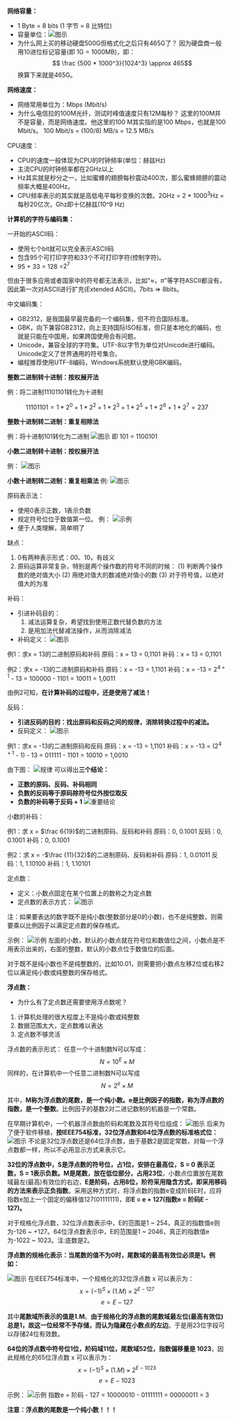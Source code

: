 

**网络容量：**

* 1 Byte = 8 bits (1 字节 = 8 比特位)
* 容量单位：![图示](https://img-blog.csdnimg.cn/20210317134451562.png)
* 为什么网上买的移动硬盘500G但格式化之后只有465G了？
    因为硬盘商一般用10进位标记容量(即 1G = 1000MB)，即：
    $$ \frac {500 * 1000^3}{1024^3} \approx 465$$
    换算下来就是465G。

**网络速度：**

* 网络常用单位为：Mbps (Mbit/s)
* 为什么电信拉的100M光纤，测试时峰值速度只有12M每秒？
    这里的100M并不是容量，而是网络速度。他这里的100 M其实指的是100 Mbps，也就是100 Mbit/s。
    100 Mbit/s = (100/8) MB/s = 12.5 MB/s

CPU速度：
* CPU的速度一般体现为CPU的时钟频率(单位：赫兹Hz)
* 主流CPU的时钟频率都在2GHz以上
* Hz其实就是秒分之一，比如蜜蜂的翅膀每秒震动400次，那么蜜蜂翅膀的震动频率大概是400Hz。
* CPU频率表示的其实就是高低电平每秒变换的次数。2GHz = 2 * $1000^3$Hz = 每秒20亿次，Ghz即十亿赫兹(10^9 Hz)

**计算机的字符与编码集：**

一开始的ASCII码：

* 使用七个bit就可以完全表示ASCII码
* 包含95个可打印字符和33个不可打印字符(控制字符)。
* 95 + 33 = 128 =$2^7$

但由于很多应用或者国家中的符号都无法表示，比如"$\approx$，$\pi$"等字符ASCII都没有，因此第一次对ASCII进行扩充(Extended ASCII)。7bits ⇒ 8bits。

中文编码集：

* GB2312，是我国最早最完备的一个编码集，但不符合国际标准。
* GBK，向下兼容GB2312，向上支持国际ISO标准，但只是本地化的编码，也就是只能在中国用，如果跨国使用会有问题。
* Unicode，兼容全球的字符集。UTF-8以字节为单位对Unicode进行编码。Unicode定义了世界通用的符号集合。
* 编程推荐使用UTF-8编码，Windows系统默认使用GBK编码。

**整数二进制转十进制：按权展开法**

例：将二进制11101101转化为十进制

$$11101101 = 1 * 2^0 + 1 * 2^2 + 1 * 2^3 + 1 * 2^5 + 1 * 2^6 + 1 * 2^7 = 237$$

**整数十进制转二进制：重复相除法**

例：将十进制101转化为二进制
![图示](https://img-blog.csdnimg.cn/20210317140255987.png?x-oss-process=image/watermark,type_ZmFuZ3poZW5naGVpdGk,shadow_10,text_aHR0cHM6Ly9ibG9nLmNzZG4ubmV0L3dlaXhpbl80NjQ5NzUwMw==,size_16,color_FFFFFF,t_70)
即 101 = 1100101

**小数二进制转十进制：按权展开法**

例：
![图示](https://img-blog.csdnimg.cn/20210317140751778.png)

**小数十进制转二进制：重复相乘法**
例:
![图示](https://img-blog.csdnimg.cn/20210317141051657.png?x-oss-process=image/watermark,type_ZmFuZ3poZW5naGVpdGk,shadow_10,text_aHR0cHM6Ly9ibG9nLmNzZG4ubmV0L3dlaXhpbl80NjQ5NzUwMw==,size_16,color_FFFFFF,t_70)

原码表示法：
* 使用0表示正数，1表示负数
* 规定符号位位于数值第一位。
    例：    ![示例](https://img-blog.csdnimg.cn/20210317141354646.png?x-oss-process=image/watermark,type_ZmFuZ3poZW5naGVpdGk,shadow_10,text_aHR0cHM6Ly9ibG9nLmNzZG4ubmV0L3dlaXhpbl80NjQ5NzUwMw==,size_16,color_FFFFFF,t_70)
* 便于人类理解，简单明了

缺点：
1. 0有两种表示形式：00、10，有歧义
2. 原码运算非常复杂，特别是两个操作数的符号不同的时候：
    (1) 判断两个操作数的绝对值大小
    (2) 用绝对值大的数减绝对值小的数
    (3) 对于符号值，以绝对值大的为准

补码：
* 引进补码目的：
    1. 减法运算复杂，希望找到使用正数代替负数的方法
    2. 是用加法代替减法操作，从而消除减法
* 补码定义：
![图示](https://img-blog.csdnimg.cn/20210317142232959.png?x-oss-process=image/watermark,type_ZmFuZ3poZW5naGVpdGk,shadow_10,text_aHR0cHM6Ly9ibG9nLmNzZG4ubmV0L3dlaXhpbl80NjQ5NzUwMw==,size_16,color_FFFFFF,t_70)

例1：求x = 13的二进制原码和补码
    原码：x = 13 = 0,1101
    补码：x = 13 = 0,1101

例2：求x = -13的二进制原码和补码
    原码：x = -13 = 1,1101
    补码：x = -13 = $2^{4+1}$ - 13 = 100000 - 1101 = 10011 = 1,0011

由例2可知，**在计算补码的过程中，还是使用了减法！**

反码：
* **引进反码的目的：找出原码和反码之间的规律，消除转换过程中的减法。**
* 反码定义：
![图示](https://img-blog.csdnimg.cn/2021031714303996.png?x-oss-process=image/watermark,type_ZmFuZ3poZW5naGVpdGk,shadow_10,text_aHR0cHM6Ly9ibG9nLmNzZG4ubmV0L3dlaXhpbl80NjQ5NzUwMw==,size_16,color_FFFFFF,t_70)

例1：求x = -13的二进制原码和反码
    原码：x = -13 = 1,1101
    补码：x = -13 = ($2^{4+1}$ - 1) - 13 = 011111 - 1101 = 10010 = 1,0010

由下图：
![规律](https://img-blog.csdnimg.cn/20210317143338153.png?x-oss-process=image/watermark,type_ZmFuZ3poZW5naGVpdGk,shadow_10,text_aHR0cHM6Ly9ibG9nLmNzZG4ubmV0L3dlaXhpbl80NjQ5NzUwMw==,size_16,color_FFFFFF,t_70)
可以得出**三个结论：**
* **正数的原码、反码、补码相同**
* **负数的反码等于原码除符号位外按位取反**
* **负数的补码等于反码 + 1**
![重要结论](https://img-blog.csdnimg.cn/2021031714362495.png?x-oss-process=image/watermark,type_ZmFuZ3poZW5naGVpdGk,shadow_10,text_aHR0cHM6Ly9ibG9nLmNzZG4ubmV0L3dlaXhpbl80NjQ5NzUwMw==,size_16,color_FFFFFF,t_70)

小数的补码：

例1：求 x = $\frac 6{19}$的二进制原码、反码和补码
    原码：0, 0.1001
    反码：0, 0.1001
    补码：0, 0.1001
    
例2：求 x = -$\frac {11}{32}$的二进制原码、反码和补码
    原码：1, 0.01011
    反码：1, 1.10100
    补码：1, 1.10101

定点数：
* 定义：小数点固定在某个位置上的数称之为定点数
* 定点数的表示方式：
![图示](https://img-blog.csdnimg.cn/20210317144406781.png?x-oss-process=image/watermark,type_ZmFuZ3poZW5naGVpdGk,shadow_10,text_aHR0cHM6Ly9ibG9nLmNzZG4ubmV0L3dlaXhpbl80NjQ5NzUwMw==,size_16,color_FFFFFF,t_70)

注：如果要表达的数字既不是纯小数(整数部分是0的小数)，也不是纯整数，则需要乘以比例因子以满足定点数的保存格式。

示例：
![示例](https://img-blog.csdnimg.cn/20210317144542536.png)
左面的小数，默认的小数点就在符号位和数值位之间，小数点是不用表示出来的，右面的整数，默认的小数点位于数值位的后面。

对于既不是纯小数也不是纯整数的，比如10.01，则需要把小数点左移2位或右移2位以满足纯小数或纯整数的保存格式。

**浮点数：**
* 为什么有了定点数还需要使用浮点数呢？
 1. 计算机处理的很大程度上不是纯小数或纯整数
 2. 数据范围太大，定点数难以表达
 3. 定点数不够灵活

浮点数的表示形式：
    任意一个十进制数N可以写成：$$N = 10^E \times M$$
    同样的，在计算机中一个任意二进制数N可以写成$$N = 2^e \times M$$
    
其中，**M称为浮点数的尾数，是一个纯小数。e是比例因子的指数，称为浮点数的指数，是一个整数**。比例因子的基数2对二进记数制的机器是一个常数。

在早期计算机中，一个机器浮点数由阶码和尾数及其符号位组成：
![图示](https://img-blog.csdnimg.cn/20210317145958478.png)
后来为了便于软件移植，**按IEEE754标准，32位浮点数和64位浮点数的标准格式位：**
![图示](https://img-blog.csdnimg.cn/202103171505331.png)
不论是32位浮点数还是64位浮点数，由于基数2是固定常数，对每一个浮点数都一样，所以不必用显示方式来表示它。

**32位的浮点数中，S是浮点数的符号位，占1位，安排在最高位，S = 0 表示正数，S = 1表示负数。M是尾数，放在低位部分，占用23位**，小数点位置放在尾数域最左(最高)有效位的右边，**E是阶码，占用8位，阶符采用隐含方式，即采用移码的方法来表示正负指数**。采用这种方式时，将浮点数的指数e变成阶码E时，应将指数e加上一个固定的偏移值127(01111111)，即**E = e + 127(指数e = 阶码E - 127)。**

对于规格化浮点数，32位浮点数表示中，E的范围是1 ~ 254，真正的指数值e则为-126 ~ +127。64位浮点数表示中，E的范围是1 ~ 2046，真正的指数值e为-1022 ~ 1023。注:底数是2。

**浮点数的规格化表示：当尾数的值不为0时，尾数域的最高有效位必须是1。例如：**

![图示](https://img-blog.csdnimg.cn/20210401205652393.png)
在IEEE754标准中，一个规格化的32位浮点数 x 可以表示为：$$x = (-1)^S \times (1.M) \times 2^{E-127}$$ $$e = E - 127$$

其中**尾数域所表示的值是1.M**。**由于规格化的浮点数的尾数域最左位(最高有效位)总是1，故这一位经常不予存储，而认为隐藏在小数点的左边**。于是用23位字段可以存储24位有效数。

**64位的浮点数中符号位1位，阶码域11位，尾数域52位，指数偏移量是 1023**，因此规格化的65位浮点数 x 可以表示为：$$x = (-1)^S \times (1.M) \times 2^{E-1023}$$ $$e = E - 1023$$

示例：
![示例](https://img-blog.csdnimg.cn/20210317152338234.png)
指数e = 阶码 - 127 = 10000010 - 01111111 = 00000011 = 3

**注意：浮点数的尾数是一个纯小数！！！**